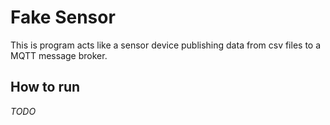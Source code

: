 # Fake Sensor

This is program acts like a sensor device publishing data from csv files to a MQTT message broker.

## How to run

_TODO_